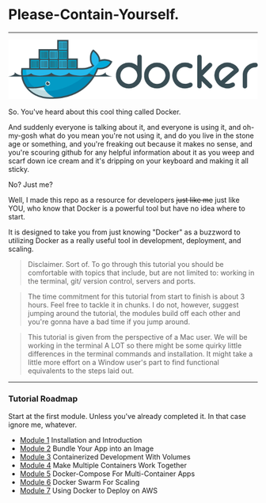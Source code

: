 # Please-Contain-Yourself.
---
![dokerlogo](https://github.com/dylanlrrb/P-C-Y-Assets/blob/master/0/docker.png?raw=true)

So. You've heard about this cool thing called Docker. 

And suddenly everyone is talking about it, and everyone is using it, and oh-my-gosh what do you mean you're not using it, and do you live in the stone age or something, and you're freaking out because it makes no sense, and you're scouring github for any helpful information about it as you weep and scarf down ice cream and it's dripping on your keyboard and making it all sticky.

No? Just me?

Well, I made this repo as a resource for developers ~~just like me~~ just like YOU, who know that Docker is a powerful tool but have no idea where to start.

It is designed to take you from just knowing "Docker" as a buzzword to utilizing Docker as a really useful tool in development, deployment, and scaling.

>Disclaimer. Sort of.
>To go through this tutorial you should be comfortable with topics that include, but are not limited to: working in the terminal, git/ version control, servers and ports.

>The time commitment for this tutorial from start to finish  is about 3 hours. Feel free to tackle it in chunks. I do not, however, suggest jumping around the tutorial, the modules build off each other and you're gonna have a bad time if you jump around. 

>This tutorial is given from the perspective of a Mac user. We will be working in the terminal A LOT so there might be some quirky little differences in the terminal commands and installation. It might take a little more effort on a Window user's part to find functional equivalents to the steps laid out.

---

### Tutorial Roadmap
Start at the first module. Unless you've already completed it. In that case ignore me, whatever.

- [Module 1](https://github.com/dylanlrrb/Please-Contain-Yourself./tree/master/1-Installation_and_Intro) Installation and Introduction
- [Module 2](https://github.com/dylanlrrb/Please-Contain-Yourself./tree/master/2-Bundle_Your_App_Into_An_Image) Bundle Your App into an Image
- [Module 3](https://github.com/dylanlrrb/Please-Contain-Yourself./tree/master/3-Containerized_Development_With_Volumes) Containerized Development With Volumes
- [Module 4](https://github.com/dylanlrrb/Please-Contain-Yourself./tree/master/4-Make_Multiple_Containers_Work_Together) Make Multiple Containers Work Together
- [Module 5](https://github.com/dylanlrrb/Please-Contain-Yourself./tree/master/5-Docker_Compose_For_Multi-Container_Apps) Docker-Compose For Multi-Container Apps
- [Module 6](https://github.com/dylanlrrb/Please-Contain-Yourself./tree/master/6-Docker_Swarm_For_Scaling) Docker Swarm For Scaling
- [Module 7](https://github.com/dylanlrrb/Please-Contain-Yourself./tree/master/7-Using_Docker_To_Depoly_On_AWS) Using Docker to Deploy on AWS


